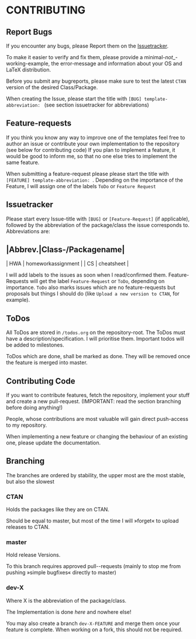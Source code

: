 CONTRIBUTING
============

Report Bugs
-----------
If you encounter any bugs, please Report them on the
[Issuetracker](https://github.com/ACHinrichs/LaTeX-templates/issues).

To make it easier to verify and fix them, please provide a
minimal-*not*_-working-example, the error-message and information
about your OS and LaTeX distribution.

Before you submit any bugreports, please make sure to test the latest
`CTAN` version of the desired Class/Package.

When creating the Issue, please start the title with `[BUG]
template-abbreviation: ` (see section issuetracker for abbreviations)

Feature-requests
----------------

If you think you know any way to improve one of the templates feel
free to author an issue or contribute your own implementation to the
repository (see below for contributing code) If you plan to implement
a feature, it would be good to inform me, so that no one else tries to
implement the same feature.

When submitting a feature-request please  please start the title with `[FEATURE]
template-abbreviation: `. Depending on the importance of the Feature,
I will assign one of the labels `ToDo` or `Feature Request`

Issuetracker
------------

Please start every Issue-title with `[BUG]` or `[Feature-Request]` (if
applicable), followed by the abbreviation of the package/class the
issue corresponds to. Abbreviations are: 

|Abbrev.|Class-/Packagename|
----------------------------
| HWA | homeworkassignment |
| CS  | cheatsheet         |


I will add labels to the issues as soon when I read/confirmed
them. Feature-Requests will get the label `Feature-Request` or `ToDo`,
depending on importance. `ToDo` also marks issues which are no
feature-requests but proposals but things I should do (like `Upload a
new version to CTAN`, for example).

ToDos
-----
All ToDos are stored in `/todos.org` on the repository-root. The ToDos
must have a description/specification. I will prioritise
them. Important todos will be added to milestones.

ToDos which are done, shall be marked as done. They will be removed
once the feature is merged into master.

Contributing Code
-----------------
If you want to contribute features, fetch the repository,
implement your stuff and create a new pull-request. (IMPORTANT: read
the section branching before doing anything!) 

People, whose contributions are most valuable will gain direct
push-access to my repository.

When implementing a new feature or changing the behaviour of an
existing one, please update the documentation.

Branching
---------
The branches are ordered by stability, the upper most are the most
stable, but also the slowest
### CTAN
Holds the packages like they are on CTAN.

Should be equal to master, but most of the time I will »forget« to
upload releases to CTAN.

### master
Hold release Versions.

To this branch requires approved pull--requests (mainly to stop me
from pushing »simple bugfixes« directly to master)

### dev-X
Where X is the abbreviation of the package/class.

The Implementation is done _here_ and nowhere else!

You may also create a branch `dev-X-FEATURE` and merge them once your
feature is complete. When working on a fork, this should not be required.
